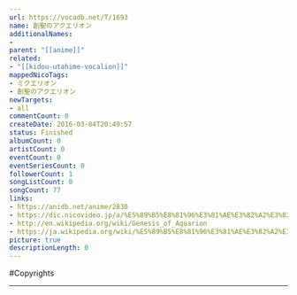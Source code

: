 ```yaml
---
url: https://vocadb.net/T/1693
name: 創聖のアクエリオン
additionalNames: 
- 
parent: "[[anime]]"
related:
- "[[kidou-utahime-vocalion]]"
mappedNicoTags:
- ミクエリオン
- 創聖のアクエリオン
newTargets:
- all
commentCount: 0
createDate: 2016-03-04T20:49:57
status: Finished
albumCount: 0
artistCount: 0
eventCount: 0
eventSeriesCount: 0
followerCount: 1
songListCount: 0
songCount: 77
links: 
- https://anidb.net/anime/2830
- https://dic.nicovideo.jp/a/%E5%89%B5%E8%81%96%E3%81%AE%E3%82%A2%E3%82%AF%E3%82%A8%E3%83%AA%E3%82%AA%E3%83%B3
- http://en.wikipedia.org/wiki/Genesis_of_Aquarion
- https://ja.wikipedia.org/wiki/%E5%89%B5%E8%81%96%E3%81%AE%E3%82%A2%E3%82%AF%E3%82%A8%E3%83%AA%E3%82%AA%E3%83%B3
picture: true
descriptionLength: 0
---
```


#Copyrights



---

